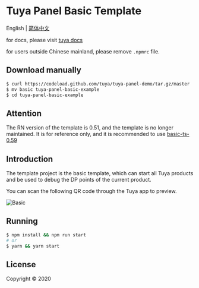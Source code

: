 # Tuya Panel Basic Template

English | [简体中文](./README-zh_CN.md)

for docs, please visit [tuya docs](https://docs.tuya.com)

for users outside Chinese mainland, please remove `.npmrc` file.

## Download manually

```bash
$ curl https://codeload.github.com/tuya/tuya-panel-demo/tar.gz/master | tar -xz --strip=2 tuya-panel-demo-master/examples/basic
$ mv basic tuya-panel-basic-example
$ cd tuya-panel-basic-example
```

## Attention

The RN version of the template is 0.51, and the template is no longer maintained. It is for reference only, and it is recommended to use [basic-ts-0.59](../basic-ts-0.59)

## Introduction

The template project is the basic template, which can start all Tuya products and be used to debug the DP points of the current product.

You can scan the following QR code through the Tuya app to preview.

![Basic](https://images.tuyacn.com/rms-static/a50d6c50-a199-11ea-9acd-135316db2bdb-1590749185941.png?tyName=basic.png)

## Running

```bash
$ npm install && npm run start
# or
$ yarn && yarn start
```

## License

Copyright © 2020

